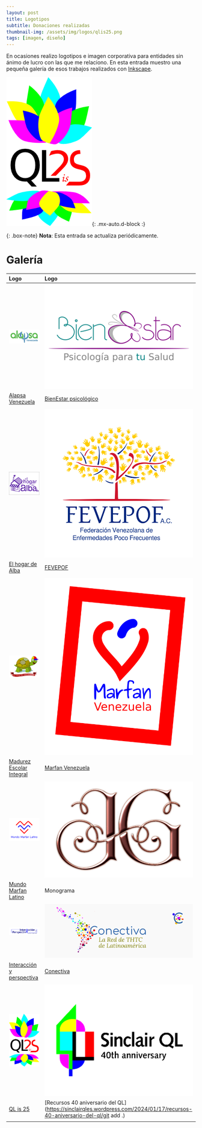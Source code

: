 ```yaml
---
layout: post
title: Logotipos
subtitle: Donaciones realizadas
thumbnail-img: /assets/img/logos/qlis25.png
tags: [imagen, diseño]
---
```


En ocasiones realizo logotipos e imagen corporativa para entidades sin ánimo de lucro con las que me relaciono. En esta entrada muestro una pequeña galería de esos trabajos realizados con [Inkscape](https://inkscape.org/es/).

![Logo](/assets/img/logos/qlis25.png){: .mx-auto.d-block :}

{: .box-note}
**Nota**: Esta entrada se actualiza periódicamente.

# Galería

| Logo | Logo |
| :--- | :--- |
| ![Logo](/assets/img/logos/alapsa_logo.jpg) | ![Logo](/assets/img/logos/bienestar-logo.png) |
| [Alapsa Venezuela](https://es-la.facebook.com/ALAPSAVenezuela/) | [BienEstar psicológico](https://psicologiaparatusalud.wordpress.com/acerca-de/) |
| | |
| ![Logo](/assets/img/logos/elhogardealba.png) | ![Logo](/assets/img/logos/logo-fevepof-color.png) |
| [El hogar de Alba](https://es-es.facebook.com/elhogardealba2015/) | [FEVEPOF](https://www.instagram.com/fevepof/) |
| | |
| ![Logo](/assets/img/logos/tortugafeliz-final.jpg) | ![Logo](/assets/img/logos/marfan-venezuela.png) |
| [Madurez Escolar Integral](https://conectivaorg.wordpress.com/about/miembros/mei/) | [Marfan Venezuela](https://conectivaorg.wordpress.com/about/miembros/marfan-venezuela/) |
| | |
| ![Logo](/assets/img/logos/mml-logo.png) | ![Logo](/assets/img/logos/monograma_jg.jpg) |
| [Mundo Marfan Latino](https://mundomarfan.org) | Monograma |
| | |
| ![Logo](/assets/img/logos/interaccion-y-perspectiva.png) | ![Logo](/assets/img/logos/top_fb.png) |
| [Interacción y perspectiva](https://produccioncientificaluz.org/index.php/interaccion/issue/archive) | [Conectiva](https://conectiva.lat) |
| | |
| ![Logo](/assets/img/logos/qlis25.png) | ![Logo](/assets/img/logos/4ql.png) |
| [QL is 25](https://sinclairql.es/) | [Recursos 40 aniversario del QL](https://sinclairqles.wordpress.com/2024/01/17/recursos-40-aniversario-del-ql/git add .) |
| | |